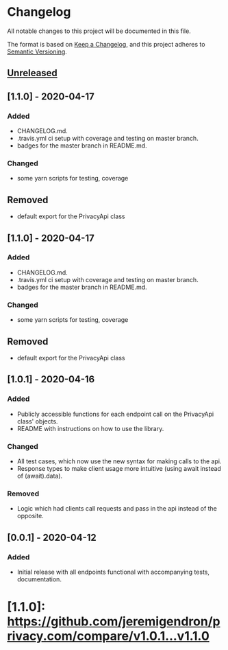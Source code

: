 # Changelog
All notable changes to this project will be documented in this file.

The format is based on [Keep a Changelog](https://keepachangelog.com/en/1.0.0/),
and this project adheres to [Semantic Versioning](https://semver.org/spec/v2.0.0.html).

## [Unreleased]

## [1.1.0] - 2020-04-17
### Added
- CHANGELOG.md.
- .travis.yml ci setup with coverage and testing on master branch.
- badges for the master branch in README.md.

### Changed
- some yarn scripts for testing, coverage

## Removed
- default export for the PrivacyApi class

## [1.1.0] - 2020-04-17
### Added
- CHANGELOG.md.
- .travis.yml ci setup with coverage and testing on master branch.
- badges for the master branch in README.md.

### Changed
- some yarn scripts for testing, coverage

## Removed
- default export for the PrivacyApi class

## [1.0.1] - 2020-04-16
### Added
- Publicly accessible functions for each endpoint call on the PrivacyApi class' objects.
- README with instructions on how to use the library.

### Changed
- All test cases, which now use the new syntax for making calls to the api.
- Response types to make client usage more intuitive (using await instead of (await).data).

### Removed
- Logic which had clients call requests and pass in the api instead of the opposite.

## [0.0.1] - 2020-04-12
### Added
- Initial release with all endpoints functional with accompanying tests, documentation.

[Unreleased]: https://github.com/olivierlacan/keep-a-changelog/compare/v1.1.0...HEAD
# [1.1.0]: https://github.com/jeremigendron/privacy.com/compare/v1.0.1...v1.1.0
